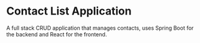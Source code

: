 
# Contact List Application

A full stack CRUD application that manages contacts, uses Spring Boot for the backend and React for the frontend.

